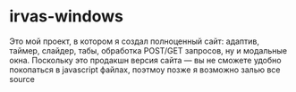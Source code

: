# irvas-windows
Это мой проект, в котором я создал полноценный сайт: адаптив, таймер, слайдер, табы, обработка POST/GET запросов, ну и модальные окна. Поскольку это продакшн версия сайта — вы не сможете удобно покопаться в javascript файлах, поэтмоу позже я возможно залью все source
